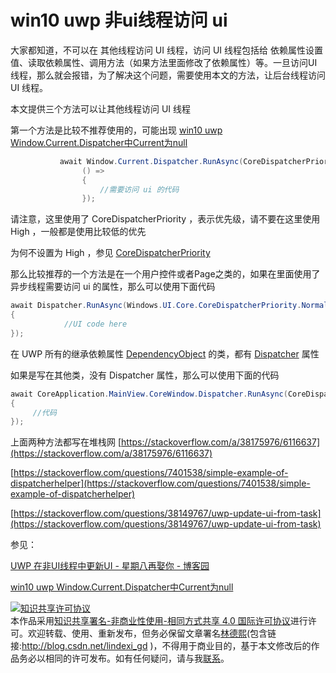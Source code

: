 # win10 uwp 非ui线程访问 ui 

大家都知道，不可以在 其他线程访问 UI 线程，访问 UI 线程包括给 依赖属性设置值、读取依赖属性、调用方法（如果方法里面修改了依赖属性）等。一旦访问UI线程，那么就会报错，为了解决这个问题，需要使用本文的方法，让后台线程访问 UI 线程。

<!--more-->
<!-- CreateTime:2020/3/5 9:26:17 -->

<!-- csdn -->

本文提供三个方法可以让其他线程访问 UI 线程

第一个方法是比较不推荐使用的，可能出现 [win10 uwp Window.Current.Dispatcher中Current为null](https://blog.lindexi.com/post/win10-uwp-Window.Current.Dispatcher%E4%B8%ADCurrent%E4%B8%BAnull.html)

```csharp
           await Window.Current.Dispatcher.RunAsync(CoreDispatcherPriority.High,
                () =>
                {
                    //需要访问 ui 的代码
                });
```

请注意，这里使用了 CoreDispatcherPriority ，表示优先级，请不要在这里使用 High ，一般都是使用比较低的优先

为何不设置为 High ，参见
[CoreDispatcherPriority](https://docs.microsoft.com/en-us/uwp/api/Windows.UI.Core.CoreDispatcherPriority)

那么比较推荐的一个方法是在一个用户控件或者Page之类的，如果在里面使用了异步线程需要访问 ui 的属性，那么可以使用下面代码

```csharp
await Dispatcher.RunAsync(Windows.UI.Core.CoreDispatcherPriority.Normal, () => 
{
            //UI code here
});
```

在 UWP 所有的继承依赖属性 [DependencyObject](https://docs.microsoft.com/en-us/uwp/api/windows.ui.xaml.dependencyobject) 的类，都有 [Dispatcher](https://docs.microsoft.com/en-us/uwp/api/windows.ui.xaml.dependencyobject.dispatcher) 属性

如果是写在其他类，没有 Dispatcher 属性，那么可以使用下面的代码

```csharp
await CoreApplication.MainView.CoreWindow.Dispatcher.RunAsync(CoreDispatcherPriority.Normal, () => 
{ 
     //代码
});
```

上面两种方法都写在堆栈网 [https://stackoverflow.com/a/38175976/6116637](https://stackoverflow.com/a/38175976/6116637)

[https://stackoverflow.com/questions/7401538/simple-example-of-dispatcherhelper](https://stackoverflow.com/questions/7401538/simple-example-of-dispatcherhelper)

[https://stackoverflow.com/questions/38149767/uwp-update-ui-from-task](https://stackoverflow.com/questions/38149767/uwp-update-ui-from-task)

参见：

[UWP 在非UI线程中更新UI - 星期八再娶你 - 博客园](https://www.cnblogs.com/hupo376787/p/11660732.html#4387513 )

[win10 uwp Window.Current.Dispatcher中Current为null](https://blog.lindexi.com/post/win10-uwp-window.current.dispatcher%E4%B8%ADcurrent%E4%B8%BAnull )

<a rel="license" href="http://creativecommons.org/licenses/by-nc-sa/4.0/"><img alt="知识共享许可协议" style="border-width:0" src="https://licensebuttons.net/l/by-nc-sa/4.0/88x31.png" /></a><br />本作品采用<a rel="license" href="http://creativecommons.org/licenses/by-nc-sa/4.0/">知识共享署名-非商业性使用-相同方式共享 4.0 国际许可协议</a>进行许可。欢迎转载、使用、重新发布，但务必保留文章署名[林德熙](http://blog.csdn.net/lindexi_gd)(包含链接:http://blog.csdn.net/lindexi_gd )，不得用于商业目的，基于本文修改后的作品务必以相同的许可发布。如有任何疑问，请与我[联系](mailto:lindexi_gd@163.com)。 